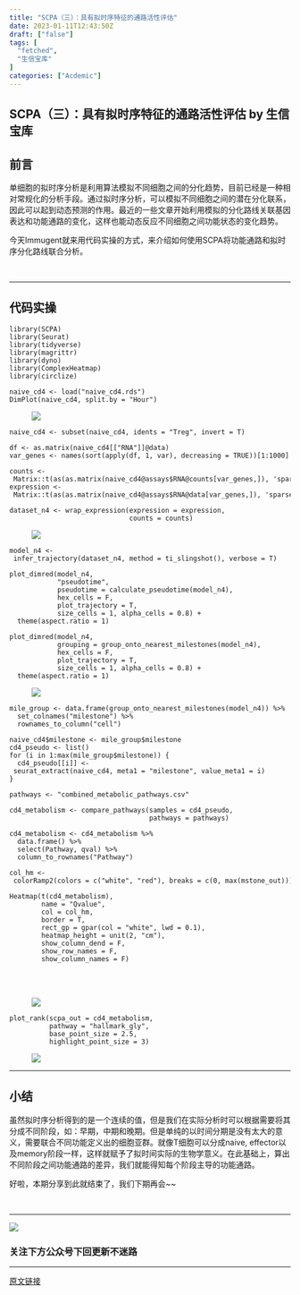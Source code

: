 ```yaml
---
title: "SCPA（三）：具有拟时序特征的通路活性评估"
date: 2023-01-11T12:43:50Z
draft: ["false"]
tags: [
  "fetched",
  "生信宝库"
]
categories: ["Acdemic"]
---
```

SCPA（三）：具有拟时序特征的通路活性评估 by 生信宝库
------
<div><section data-tool="mdnice编辑器" data-website="https://www.mdnice.com"><h2 data-tool="mdnice编辑器"><span></span><span>前言</span><span></span></h2><p data-tool="mdnice编辑器">单细胞的拟时序分析是利用算法模拟不同细胞之间的分化趋势，目前已经是一种相对常规化的分析手段。通过拟时序分析，可以模拟不同细胞之间的潜在分化联系，因此可以起到动态预测的作用。最近的一些文章开始利用模拟的分化路线关联基因表达和功能通路的变化，这样也能动态反应不同细胞之间功能状态的变化趋势。</p><p data-tool="mdnice编辑器">今天Immugent就来用代码实操的方式，来介绍如何使用SCPA将功能通路和拟时序分化路线联合分析。</p><p data-tool="mdnice编辑器"><br></p><hr data-tool="mdnice编辑器"><h2 data-tool="mdnice编辑器"><span></span><span>代码实操</span><span></span></h2><pre data-tool="mdnice编辑器"><code>library(SCPA)<br>library(Seurat)<br>library(tidyverse)<br>library(magrittr)<br>library(dyno)<br>library(ComplexHeatmap)<br>library(circlize)<br><br>naive_cd4 &lt;- load(<span>"naive_cd4.rds"</span>)<br>DimPlot(naive_cd4, split.by = <span>"Hour"</span>)<br></code></pre><figure data-tool="mdnice编辑器"><img data-ratio="0.375" data-src="https://mmbiz.qpic.cn/mmbiz_png/GL6g5Y3aR7cmK71pPRJVMzEDJkrDtCqBn8UVAvDDB1zllq3PgiaC4fwyjGoY4TrVxiaxU1ssz3JbRst4BIUiaaSrQ/640?wx_fmt=png" data-type="png" data-w="4800" src="https://mmbiz.qpic.cn/mmbiz_png/GL6g5Y3aR7cmK71pPRJVMzEDJkrDtCqBn8UVAvDDB1zllq3PgiaC4fwyjGoY4TrVxiaxU1ssz3JbRst4BIUiaaSrQ/640?wx_fmt=png"></figure><pre data-tool="mdnice编辑器"><code>naive_cd4 &lt;- subset(naive_cd4, idents = <span>"Treg"</span>, invert = T)<br><br>df &lt;- as.matrix(naive_cd4[[<span>"RNA"</span>]]@data)<br>var_genes &lt;- names(sort(apply(df, 1, var), decreasing = TRUE))[1:1000]<br><br>counts &lt;- Matrix::t(as(as.matrix(naive_cd4@assays<span>$RNA</span>@counts[var_genes,]), <span>'sparseMatrix'</span>))<br>expression &lt;- Matrix::t(as(as.matrix(naive_cd4@assays<span>$RNA</span>@data[var_genes,]), <span>'sparseMatrix'</span>))<br><br>dataset_n4 &lt;- wrap_expression(expression = expression,<br>                              counts = counts)<br></code></pre><figure data-tool="mdnice编辑器"><img data-ratio="0.8554502369668247" data-src="https://mmbiz.qpic.cn/mmbiz_png/GL6g5Y3aR7cmK71pPRJVMzEDJkrDtCqBz4xiaSvnqZ3swoWXJicV4vbQU0YBUrOdN5VJbO5IfLGmicmPTnNKcs8XA/640?wx_fmt=png" data-type="png" data-w="422" src="https://mmbiz.qpic.cn/mmbiz_png/GL6g5Y3aR7cmK71pPRJVMzEDJkrDtCqBz4xiaSvnqZ3swoWXJicV4vbQU0YBUrOdN5VJbO5IfLGmicmPTnNKcs8XA/640?wx_fmt=png"></figure><pre data-tool="mdnice编辑器"><code>model_n4 &lt;- infer_trajectory(dataset_n4, method = ti_slingshot(), verbose = T)<br><br>plot_dimred(model_n4, <br>            <span>"pseudotime"</span>, <br>            pseudotime = calculate_pseudotime(model_n4), <br>            hex_cells = F,<br>            plot_trajectory = T, <br>            size_cells = 1, alpha_cells = 0.8) + <br>  theme(aspect.ratio = 1)<br></code></pre><pre data-tool="mdnice编辑器"><code>plot_dimred(model_n4, <br>            grouping = group_onto_nearest_milestones(model_n4), <br>            hex_cells = F,<br>            plot_trajectory = T, <br>            size_cells = 1, alpha_cells = 0.8) + <br>  theme(aspect.ratio = 1)<br></code></pre><figure data-tool="mdnice编辑器"><img data-ratio="1" data-src="https://mmbiz.qpic.cn/mmbiz_png/GL6g5Y3aR7cmK71pPRJVMzEDJkrDtCqBYibKo4diak0nGlN2AnRP6hUfz7KGicPd27UronGSwC5ZrZazIlnicOGq9Q/640?wx_fmt=png" data-type="png" data-w="1350" src="https://mmbiz.qpic.cn/mmbiz_png/GL6g5Y3aR7cmK71pPRJVMzEDJkrDtCqBYibKo4diak0nGlN2AnRP6hUfz7KGicPd27UronGSwC5ZrZazIlnicOGq9Q/640?wx_fmt=png"></figure><pre data-tool="mdnice编辑器"><code>mile_group &lt;- data.frame(group_onto_nearest_milestones(model_n4)) %&gt;%<br>  set_colnames(<span>"milestone"</span>) %&gt;%<br>  rownames_to_column(<span>"cell"</span>)<br>  <br>naive_cd4<span>$milestone</span> &lt;- mile_group<span>$milestone</span><br>cd4_pseudo &lt;- list()<br><span>for</span> (i <span>in</span> 1:max(mile_group<span>$milestone</span>)) {<br>  cd4_pseudo[[i]] &lt;- seurat_extract(naive_cd4, meta1 = <span>"milestone"</span>, value_meta1 = i)<br>}<br><br>pathways &lt;- <span>"combined_metabolic_pathways.csv"</span><br><br>cd4_metabolism &lt;- compare_pathways(samples = cd4_pseudo, <br>                                   pathways = pathways)<br>                                   <br>cd4_metabolism &lt;- cd4_metabolism %&gt;%<br>  data.frame() %&gt;%<br>  select(Pathway, qval) %&gt;%<br>  column_to_rownames(<span>"Pathway"</span>)<br><br>col_hm &lt;- colorRamp2(colors = c(<span>"white"</span>, <span>"red"</span>), breaks = c(0, max(mstone_out)))<br><br>Heatmap(t(cd4_metabolism),<br>        name = <span>"Qvalue"</span>,<br>        col = col_hm,<br>        border = T,<br>        rect_gp = gpar(col = <span>"white"</span>, lwd = 0.1),<br>        heatmap_height = unit(2, <span>"cm"</span>),<br>        show_column_dend = F,<br>        show_row_names = F,<br>        show_column_names = F)                                   <br></code></pre><figure data-tool="mdnice编辑器"><br></figure><figure data-tool="mdnice编辑器"><br><img data-ratio="0.2565217391304348" data-src="https://mmbiz.qpic.cn/mmbiz_png/GL6g5Y3aR7cmK71pPRJVMzEDJkrDtCqB4ziaIqYgflno7jWnOuH8lwOb7ahOkXKWE0uj2fOOw9znibTdicnfkFnKw/640?wx_fmt=png" data-type="png" data-w="1380" src="https://mmbiz.qpic.cn/mmbiz_png/GL6g5Y3aR7cmK71pPRJVMzEDJkrDtCqB4ziaIqYgflno7jWnOuH8lwOb7ahOkXKWE0uj2fOOw9znibTdicnfkFnKw/640?wx_fmt=png"></figure><pre data-tool="mdnice编辑器"><code>plot_rank(scpa_out = cd4_metabolism, <br>          pathway = <span>"hallmark_gly"</span>,<br>          base_point_size = 2.5,<br>          highlight_point_size = 3)<br></code></pre><figure data-tool="mdnice编辑器"><img data-ratio="0.625" data-src="https://mmbiz.qpic.cn/mmbiz_png/GL6g5Y3aR7cmK71pPRJVMzEDJkrDtCqBFBtq51TiccHgMdBdPH4t41AGYDusEvzbey37ePRicenC619ghSqjjt1A/640?wx_fmt=png" data-type="png" data-w="2400" src="https://mmbiz.qpic.cn/mmbiz_png/GL6g5Y3aR7cmK71pPRJVMzEDJkrDtCqBFBtq51TiccHgMdBdPH4t41AGYDusEvzbey37ePRicenC619ghSqjjt1A/640?wx_fmt=png"></figure><hr data-tool="mdnice编辑器"><h2 data-tool="mdnice编辑器"><span></span><span>小结</span><span></span></h2><p data-tool="mdnice编辑器">虽然拟时序分析得到的是一个连续的值，但是我们在实际分析时可以根据需要将其分成不同阶段，如：早期，中期和晚期。但是单纯的以时间分期是没有太大的意义，需要联合不同功能定义出的细胞亚群。就像T细胞可以分成naive, effector以及memory阶段一样，这样就赋予了拟时间实际的生物学意义。在此基础上，算出不同阶段之间功能通路的差异，我们就能得知每个阶段主导的功能通路。</p><p data-tool="mdnice编辑器">好啦，本期分享到此就结束了，我们下期再会~~</p><p data-tool="mdnice编辑器"><br></p><hr data-tool="mdnice编辑器"></section><p><img data-galleryid="" data-ratio="1" data-s="300,640" data-src="https://mmbiz.qpic.cn/mmbiz_jpg/GL6g5Y3aR7f28iaAPOSZyaVreHSWoQket3gNW3WtOGwutAMDGYKSk6ZBOdhDUyS95mNMn5INvyOIibBSfHgzI6sQ/640?wx_fmt=jpeg" data-type="jpeg" data-w="258" src="https://mmbiz.qpic.cn/mmbiz_jpg/GL6g5Y3aR7f28iaAPOSZyaVreHSWoQket3gNW3WtOGwutAMDGYKSk6ZBOdhDUyS95mNMn5INvyOIibBSfHgzI6sQ/640?wx_fmt=jpeg"></p><h3 data-tool="mdnice编辑器"><span>关注下方公众号下回更新不迷路</span></h3><section><mp-common-profile data-weui-theme="light" data-id="MzI4MjY5ODI1Nw==" data-pluginname="mpprofile" data-headimg="http://mmbiz.qpic.cn/mmbiz_png/GL6g5Y3aR7f28iaAPOSZyaVreHSWoQketIFUzNSiayMfvqbyCD0TNcBv06SGnkaO1gXRsN9icoQ23IjMJ5ta3Jia9w/0?wx_fmt=png" data-nickname="生信宝库" data-alias="sxbk2020" data-signature="用于生信知识的收集与传播，以及生信人之间学习交流。本公众号各小编平时忙于科研，更新文章较其它同类型公众号较慢，但保持宁缺毋滥的本心，只更新对大家有用的推文。" data-from="2" data-is_biz_ban="0"></mp-common-profile></section><p><mp-style-type data-value="3"></mp-style-type></p></div>  
<hr>
<a href="https://mp.weixin.qq.com/s/jPm4NY0yFO5Bh20UaoGOjw",target="_blank" rel="noopener noreferrer">原文链接</a>
